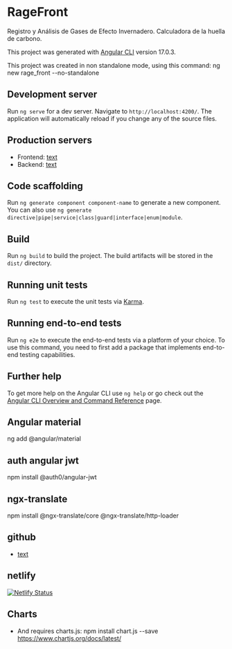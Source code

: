 # RageFront
Registro y Análisis de Gases de Efecto Invernadero. Calculadora de la huella de carbono.

This project was generated with [Angular CLI](https://github.com/angular/angular-cli) version 17.0.3.

This project was created in non standalone mode, using this command:
ng new rage_front --no-standalone

## Development server

Run `ng serve` for a dev server. Navigate to `http://localhost:4200/`. The application will automatically reload if you change any of the source files.

## Production servers
  - Frontend: [text](https://ragefootprint.netlify.app/)
  - Backend: [text](https://rage.industrialocalsostenible.com/public/index.php)

## Code scaffolding

Run `ng generate component component-name` to generate a new component. You can also use `ng generate directive|pipe|service|class|guard|interface|enum|module`.

## Build

Run `ng build` to build the project. The build artifacts will be stored in the `dist/` directory.

## Running unit tests

Run `ng test` to execute the unit tests via [Karma](https://karma-runner.github.io).

## Running end-to-end tests

Run `ng e2e` to execute the end-to-end tests via a platform of your choice. To use this command, you need to first add a package that implements end-to-end testing capabilities.

## Further help

To get more help on the Angular CLI use `ng help` or go check out the [Angular CLI Overview and Command Reference](https://angular.io/cli) page.

## Angular material
ng add @angular/material

## auth angular jwt
npm install @auth0/angular-jwt

## ngx-translate

npm install @ngx-translate/core @ngx-translate/http-loader

## github

- [text](https://github.com/nachollv/rage_front.git)


## netlify
[![Netlify Status](https://api.netlify.com/api/v1/badges/5af0ffa4-a636-4753-a3fa-fa75e5c39e20/deploy-status)](https://app.netlify.com/sites/ragefootprint/deploys)

## Charts
  
  - And requires charts.js: npm install chart.js --save
  https://www.chartjs.org/docs/latest/